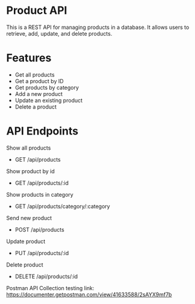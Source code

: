 # Product API
This is a REST API for managing products in a database. It allows users to retrieve, add, update, and delete products.

# Features
- Get all products
- Get a product by ID
- Get products by category
- Add a new product
- Update an existing product
- Delete a product

# API Endpoints

Show all products
- GET /api/products

Show product by id
- GET /api/products/:id

Show products in category
- GET /api/products/category/:category

Send new product
- POST /api/products

Update product
- PUT /api/products/:id

Delete product
- DELETE /api/products/:id


Postman API Collection testing link:
https://documenter.getpostman.com/view/41633588/2sAYX9mf7b